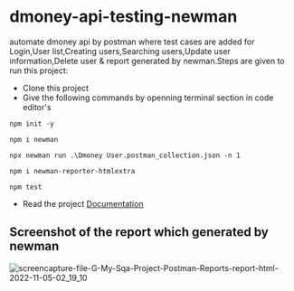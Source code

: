 # dmoney-api-testing-newman
 automate dmoney api by postman where test cases are added for Login,User list,Creating users,Searching users,Update user information,Delete user & report generated by newman.Steps are given to run this project:
- Clone this project 
- Give the following commands by openning terminal section in code editor's
```
npm init -y

```
```
npm i newman

```
```
npx newman run .\Dmoney User.postman_collection.json -n 1

```
```
npm i newman-reporter-htmlextra

```
```
npm test

```
- Read the project [Documentation](https://documenter.getpostman.com/view/20032280/2s8YYFr4CY)

## Screenshot of the report which generated by newman

![screencapture-file-G-My-Sqa-Project-Postman-Reports-report-html-2022-11-05-02_19_10](https://user-images.githubusercontent.com/47362218/200127029-cbdaea6e-38c3-44d0-9a7b-78b8ed5995d9.png)
